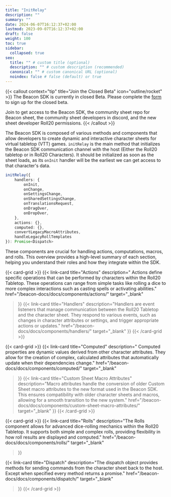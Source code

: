 ```yaml
---
title: "InitRelay"
description: ""
summary: ""
date: 2024-06-07T16:12:37+02:00
lastmod: 2023-09-07T16:12:37+02:00
draft: false
weight: 100
toc: true
sidebar:
  collapsed: true
seo:
  title: "" # custom title (optional)
  description: "" # custom description (recommended)
  canonical: "" # custom canonical URL (optional)
  noindex: false # false (default) or true
---
```


{{< callout context="tip" title="Join the Closed Beta" icon="outline/rocket" >}}
The Beacon SDK is currently in closed Beta. Please complete the [form](https://forms.gle/XXnj1SbfmYnUq8Hu9) to sign up for the closed beta.

Join to get access to the Beacon SDK, the community sheet repo for Beacon sheet, the community sheet developers in discord, and the new sheet developer Roll20 permissions.
{{< /callout >}}

The Beacon SDK is composed of various methods and components that allow developers to create dynamic and interactive character sheets for virtual tabletop (VTT) games. `initRelay` is the main method that initializes the Beacon SDK communication channel with the host (Either the Roll20 tabletop or in Roll20 Characters). It should be initialized as soon as the sheet loads, as its `onInit` handler will be the earliest we can get access to that character's data.

```typescript
initRelay({
    handlers: {
        onInit,
        onChange,
        onSettingsChange,
        onSharedSettingsChange,
        onTranslationsRequest,
        onDragOver,
        onDropOver,
    },
    actions: {},
    computed: {},
    convertLegacyMacroAttributes,
    handleLegacyRollTemplates
}): Promise<Dispatch>
``` 
These components are crucial for handling actions, computations, macros, and rolls. This overview provides a high-level summary of each section, helping you understand their roles and how they integrate within the SDK.


{{< card-grid >}}
{{< link-card
  title="Actions"
  description=" Actions define specific operations that can be performed by characters within the Roll20 Tabletop. These operations can range from simple tasks like rolling a dice to more complex interactions such as casting spells or activating abilities."
  href="/beacon-docs/docs/components/actions/"
  target="_blank"
>}}
{{< link-card
  title="Handlers"
  description="Handlers are event listeners that manage communication between the Roll20 Tabletop and the character sheet. They respond to various events, such as changes in character attributes or settings, and trigger appropriate actions or updates."
  href="/beacon-docs/docs/components/handlers/"
  target="_blank"
>}}
{{< /card-grid >}}

{{< card-grid >}}
{{< link-card
  title="Computed"
  description=" Computed properties are dynamic values derived from other character attributes. They allow for the creation of complex, calculated attributes that automatically update when their dependencies change."
  href="/beacon-docs/docs/components/computed/"
  target="_blank"
>}}
{{< link-card
  title="Custom Sheet Macro Attributes"
  description="Macro attributes handle the conversion of older Custom Sheet macro attributes to the new format used in the Beacon SDK. This ensures compatibility with older character sheets and macros, allowing for a smooth transition to the new system."
  href="/beacon-docs/docs/components/custom-sheet-macro-attributes/"
  target="_blank"
>}}
{{< /card-grid >}}

{{< card-grid >}}
{{< link-card
  title="Rolls"
  description="The Rolls component allows for advanced dice-rolling mechanics within the Roll20 Tabletop. It supports both simple and complex rolls, providing flexibility in how roll results are displayed and computed."
  href="/beacon-docs/docs/components/rolls/"
  target="_blank"
>}}

{{< link-card
  title="Dispatch"
  description="The dispatch object provides methods for sending commands from the character sheet back to the host. Except when specified every method returns a promise."
  href="/beacon-docs/docs/components/dispatch/"
  target="_blank"
>}}
{{< /card-grid >}}